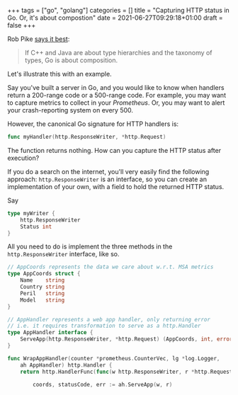 +++
tags = ["go", "golang"]
categories = []
title = "Capturing HTTP status in Go. Or, it's about compostion"
date = 2021-06-27T09:29:18+01:00
draft = false
+++

Rob Pike [says it best](https://commandcenter.blogspot.com/2012/06/less-is-exponentially-more.html):
> If C++ and Java are about type hierarchies and the taxonomy of types,
> Go is about composition.

Let's illustrate this with an example.

Say you've built a server in Go, and you would like to know when handlers
return a 200-range code or a 500-range code.
For example, you may want to capture metrics to collect in your *Prometheus*. Or,
you may want to alert your crash-reporting system on every 500.

However, the canonical Go signature for HTTP handlers is:

``` go
func myHandler(http.ResponseWriter, *http.Request)
```

The function returns nothing. How can you capture the HTTP status after execution?

If you do a search on the internet, you'll very easily find the following approach:
`http.ResponseWriter` is an interface, so you can create an implementation of
your own, with a field to hold the returned HTTP status.

Say

``` go
type myWriter {
    http.ResponseWriter
    Status int
}
```

All you need to do is implement the three methods in the `http.ResponseWriter`
interface, like so.

``` go
// AppCoords represents the data we care about w.r.t. MSA metrics
type AppCoords struct {
    Name    string
    Country string
    Peril   string
    Model   string
}

// AppHandler represents a web app handler, only returning error
// i.e. it requires transformation to serve as a http.Handler
type AppHandler interface {
    ServeApp(http.ResponseWriter, *http.Request) (AppCoords, int, error)
}

func WrapAppHandler(counter *prometheus.CounterVec, lg *log.Logger,
    ah AppHandler) http.Handler {
    return http.HandlerFunc(func(w http.ResponseWriter, r *http.Request) {

        coords, statusCode, err := ah.ServeApp(w, r)
```
